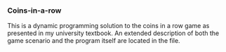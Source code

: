 ### Coins-in-a-row

This is a dynamic programming solution to the coins in a row game as presented in my university textbook. An extended description of both 
the game scenario and the program itself are located in the file.
